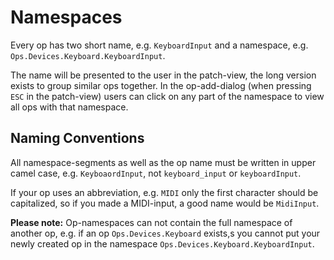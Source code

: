 # Namespaces

Every op has two short name, e.g. `KeyboardInput` and a namespace, e.g. `Ops.Devices.Keyboard.KeyboardInput`.  

The name will be presented to the user in the patch-view, the long version exists to group similar ops together. In the op-add-dialog (when pressing `ESC` in the patch-view) users can click on any part of the namespace to view all ops with that namespace.

## Naming Conventions

All namespace-segments as well as the op name must be written in upper camel case, e.g. `KeyboaordInput`, not `keyboard_input` or `keyboardInput`.

If your op uses an abbreviation, e.g. `MIDI` only the first character should be capitalized, so if you made a MIDI-input, a good name would be `MidiInput`.

**Please note:** Op-namespaces can not contain the full namespace of another op, e.g. if an op `Ops.Devices.Keyboard` exists,s you cannot put your newly created op in the namespace `Ops.Devices.Keyboard.KeyboardInput`.